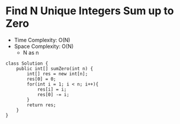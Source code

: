 # Find N Unique Integers Sum up to Zero

- Time Complexity: O(N)
- Space Complexity: O(N)
  - N as n

```
class Solution {
    public int[] sumZero(int n) {
        int[] res = new int[n];
        res[0] = 0;
        for(int i = 1; i < n; i++){
            res[i] = i;
            res[0] -= i;
        }
        return res;
    }
}
```
